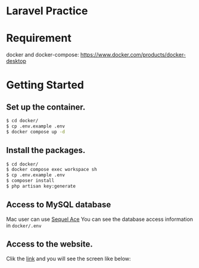 # Laravel Practice

# Requirement
docker and docker-compose: https://www.docker.com/products/docker-desktop

# Getting Started
## Set up the container.
```bash
$ cd docker/
$ cp .env.example .env
$ docker compose up -d
```

## Install the packages.
```bash
$ cd docker/
$ docker compose exec workspace sh
$ cp .env.example .env
$ composer install
$ php artisan key:generate
```

## Access to MySQL database
Mac user can use [Sequel Ace](https://sequel-ace.com/)
You can see the database access information in `docker/.env`



## Access to the website.
Clik the [link](http://localhost:9001/) and you will see the screen like below: